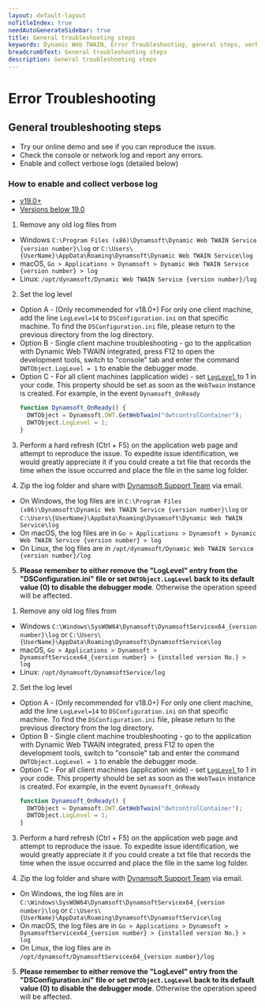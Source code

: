 ```yaml
---
layout: default-layout
noTitleIndex: true
needAutoGenerateSidebar: true
title: General troubleshooting steps
keywords: Dynamic Web TWAIN, Error Troubleshooting, general steps, verbose
breadcrumbText: General troubleshooting steps
description: General troubleshooting steps
---
```


# Error Troubleshooting

## General troubleshooting steps

- Try our online demo and see if you can reproduce the issue.
- Check the console or network log and report any errors.
- Enable and collect verbose logs (detailed below)

### How to enable and collect verbose log

<div class="multi-panel-switching-prefix"></div>

- [v19.0+](#19plus)
- [Versions below 19.0](#19min)

<div class="multi-panel-start"></div>

1. Remove any old log files from
  - Windows `C:\Program Files (x86)\Dynamsoft\Dynamic Web TWAIN Service {version number}\log` or `C:\Users\{UserName}\AppData\Roaming\Dynamsoft\Dynamic Web TWAIN Service\log`
  - macOS, `Go > Applications > Dynamsoft > Dynamic Web TWAIN Service {version number} > log`
  - Linux: `/opt/dynamsoft/Dynamic Web TWAIN Service {version number}/log`

2. Set the log level
  - Option A - (Only recommended for v18.0+) For only one client machine, add the line `LogLevel=14` to `DSConfiguration.ini` on that specific machine. To find the `DSConfiguration.ini` file, please return to the previous directory from the log directory.
  - Option B - Single client machine troubleshooting - go to the application with Dynamic Web TWAIN integrated, press F12 to open the development tools, switch to "console" tab and enter the command `DWTObject.LogLevel = 1` to enable the debugger mode.
  - Option C - For all client machines (application wide) - set [ `LogLevel` ](/_articles/info/api/WebTwain_Util.md#loglevel) to 1 in your code. This property should be set as soon as the `WebTwain` instance is created. For example, in the event `Dynamsoft_OnReady`
    ```javascript
    function Dynamsoft_OnReady() {
      DWTObject = Dynamsoft.DWT.GetWebTwain("dwtcontrolContainer");
      DWTObject.LogLevel = 1;
    }
    ```

3. Perform a hard refresh (Ctrl + F5) on the application web page and attempt to reproduce the issue. To expedite issue identification, we would greatly appreciate it if you could create a txt file that records the time when the issue occurred and place the file in the same log folder.

4. Zip the log folder and share with [Dynamsoft Support Team](/_articles/about/getsupport.md) via email.
  - On Windows, the log files are in `C:\Program Files (x86)\Dynamsoft\Dynamic Web TWAIN Service {version number}\log` or `C:\Users\{UserName}\AppData\Roaming\Dynamsoft\Dynamic Web TWAIN Service\log`
  - On macOS, the log files are in `Go > Applications > Dynamsoft > Dynamic Web TWAIN Service {version number} > log`
  - On Linux, the log files are in `/opt/dynamsoft/Dynamic Web TWAIN Service {version number}/log`

5. **Please remember to either remove the "LogLevel" entry from the "DSConfiguration.ini" file or set `DWTObject.LogLevel` back to its default value (0) to disable the debugger mode**. Otherwise the operation speed will be affected.

<div class="multi-panel-end"></div>

<div class="multi-panel-start"></div>

1. Remove any old log files from
  - Windows `C:\Windows\SysWOW64\Dynamsoft\DynamsoftServicex64_{version number}\log` or `C:\Users\{UserName}\AppData\Roaming\Dynamsoft\DynamsoftService\log`
  - macOS, `Go > Applications > Dynamsoft > DynamsoftServicex64_{version number} > {installed version No.} > log`
  - Linux: `/opt/dynamsoft/DynamsoftService/log`

2. Set the log level
  - Option A - (Only recommended for v18.0+) For only one client machine, add the line `LogLevel=14` to `DSConfiguration.ini` on that specific machine. To find the `DSConfiguration.ini` file, please return to the previous directory from the log directory.
  - Option B - Single client machine troubleshooting - go to the application with Dynamic Web TWAIN integrated, press F12 to open the development tools, switch to "console" tab and enter the command `DWTObject.LogLevel = 1` to enable the debugger mode.
  - Option C - For all client machines (application wide) - set [ `LogLevel` ](/_articles/info/api/WebTwain_Util.md#loglevel) to 1 in your code. This property should be set as soon as the `WebTwain` instance is created. For example, in the event `Dynamsoft_OnReady`
    ```javascript
    function Dynamsoft_OnReady() {
      DWTObject = Dynamsoft.DWT.GetWebTwain("dwtcontrolContainer");
      DWTObject.LogLevel = 1;
    }
    ```

3. Perform a hard refresh (Ctrl + F5) on the application web page and attempt to reproduce the issue. To expedite issue identification, we would greatly appreciate it if you could create a txt file that records the time when the issue occurred and place the file in the same log folder.

4. Zip the log folder and share with [Dynamsoft Support Team](/_articles/about/getsupport.md) via email.
  - On Windows, the log files are in `C:\Windows\SysWOW64\Dynamsoft\DynamsoftServicex64_{version number}\log` or `C:\Users\{UserName}\AppData\Roaming\Dynamsoft\DynamsoftService\log`
  - On macOS, the log files are in `Go > Applications > Dynamsoft > DynamsoftServicex64_{version number} > {installed version No.} > log`
  - On Linux, the log files are in `/opt/dynamsoft/DynamsoftServicex64_{version number}/log`

5. **Please remember to either remove the "LogLevel" entry from the "DSConfiguration.ini" file or set `DWTObject.LogLevel` back to its default value (0) to disable the debugger mode**. Otherwise the operation speed will be affected.

<div class="multi-panel-end"></div>

<div class="multi-panel-switching-end"></div>